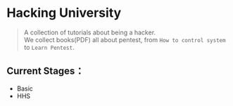 # Hacking University
> A collection of tutorials about being a hacker.  
We collect books(PDF) all about pentest, from `How to control system` to `Learn Pentest`. 
## Current Stages：
* Basic
* HHS
